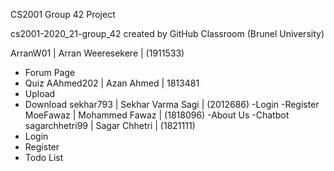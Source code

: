 CS2001 Group 42 Project

cs2001-2020_21-group_42 created by GitHub Classroom (Brunel University)

ArranW01 | Arran Weeresekere | (1911533)
- Forum Page
- Quiz
AAhmed202 | Azan Ahmed | 1813481
- Upload
- Download
sekhar793 | Sekhar Varma Sagi | (2012686)
-Login 
-Register
MoeFawaz | Mohammed Fawaz | (1818096)
-About Us
-Chatbot
sagarchhetri99 | Sagar Chhetri | (1821111)
- Login 
- Register
- Todo List
